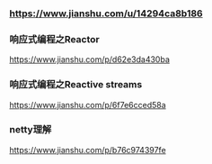 ###  https://www.jianshu.com/u/14294ca8b186

### 响应式编程之Reactor
 https://www.jianshu.com/p/d62e3da430ba
 
### 响应式编程之Reactive streams
https://www.jianshu.com/p/6f7e6cced58a

### netty理解
https://www.jianshu.com/p/b76c974397fe